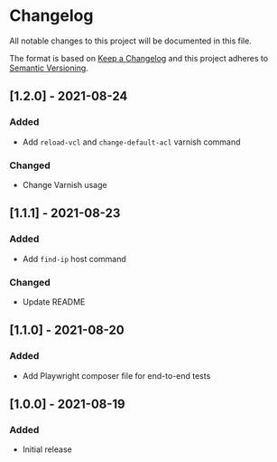 # Changelog
All notable changes to this project will be documented in this file.

The format is based on [Keep a Changelog](http://keepachangelog.com/en/1.0.0/)
and this project adheres to [Semantic Versioning](http://semver.org/spec/v2.0.0.html).


## [1.2.0] - 2021-08-24

### Added
- Add `reload-vcl` and `change-default-acl` varnish command
### Changed
- Change Varnish usage


## [1.1.1] - 2021-08-23

### Added
- Add `find-ip` host command
### Changed
- Update README

## [1.1.0] - 2021-08-20

### Added
- Add Playwright composer file for end-to-end tests


## [1.0.0] - 2021-08-19

### Added
- Initial release
